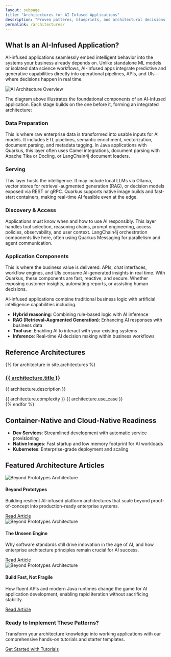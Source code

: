 ```yaml
---
layout: subpage
title: "Architectures for AI-Infused Applications"
description: "Proven patterns, blueprints, and architectural decisions for building AI-infused applications with Quarkus and LangChain4j."
permalink: /architectures/
---
```

## What Is an AI-Infused Application?

AI-infused applications seamlessly embed intelligent behavior into the systems your business already depends on. Unlike standalone ML models or isolated data science workflows, AI-infused apps integrate predictive and generative capabilities directly into operational pipelines, APIs, and UIs—where decisions happen in real time.

<img src="/images/architectures/app-components.png" alt="AI Architecture Overview" style="max-width: 100%; height: auto; display: block; margin: 0 auto;" />

The diagram above illustrates the foundational components of an AI-infused application. Each stage builds on the one before it, forming an integrated architecture:

### Data Preparation
This is where raw enterprise data is transformed into usable inputs for AI models. It includes ETL pipelines, semantic enrichment, vectorization, document parsing, and metadata tagging. In Java applications with Quarkus, this layer often uses Camel integrations, document parsing with Apache Tika or Docling, or LangChain4j document loaders.

### Serving
This layer hosts the intelligence. It may include local LLMs via Ollama, vector stores for retrieval-augmented generation (RAG), or decision models exposed via REST or gRPC. Quarkus supports native image builds and fast-start containers, making real-time AI feasible even at the edge.

### Discovery & Access
Applications must know when and how to use AI responsibly. This layer handles tool selection, reasoning chains, prompt engineering, access policies, observability, and user context. LangChain4j orchestration components live here, often using Quarkus Messaging for parallelism and agent communication.

### Application Components
This is where the business value is delivered. APIs, chat interfaces, workflow engines, and UIs consume AI-generated insights in real time. With Quarkus, these components are fast, reactive, and secure. Whether exposing customer insights, automating reports, or assisting human decisions.

AI-infused applications combine traditional business logic with artificial intelligence capabilities including.

- **Hybrid reasoning**: Combining rule-based logic with AI inference
- **RAG (Retrieval-Augmented Generation)**: Enhancing AI responses with business data
- **Tool use**: Enabling AI to interact with your existing systems
- **Inference**: Real-time AI decision making within business workflows


## Reference Architectures

<div class="architectures-grid">
{% for architecture in site.architectures %}
<div class="architecture-card">
  <h3><a href="{{ architecture.url }}">{{ architecture.title }}</a></h3>
  <p>{{ architecture.description }}</p>
  <div class="architecture-meta">
    <span class="complexity">{{ architecture.complexity }}</span>
    <span class="use-case">{{ architecture.use_case }}</span>
  </div>
</div>
{% endfor %}
</div>

## Container-Native and Cloud-Native Readiness

- **Dev Services**: Streamlined development with automatic service provisioning
- **Native Images**: Fast startup and low memory footprint for AI workloads
- **Kubernetes**: Enterprise-grade deployment and scaling


## Featured Architecture Articles

<div class="featured-articles">
  <div class="article-card">
    <div class="article-image">
      <img src="/images/articles/beyond_prototypes.png" alt="Beyond Prototypes Architecture" />
    </div>
    <div class="article-content">
      <h4>Beyond Prototypes</h4>
      <p>Building resilient AI-infused platform architectures that scale beyond proof-of-concept into production-ready enterprise systems.</p>
      <a href="https://www.linkedin.com/pulse/beyond-prototypes-building-resilient-ai-infused-platform-eisele-jfasf/" class="read-more" target="_blank">Read Article</a>
    </div>
  </div>
  
  <div class="article-card">
    <div class="article-image">
    <img src="/images/articles/the_unseen_engine.png" alt="Beyond Prototypes Architecture" />
    </div>
    <div class="article-content">
      <h4>The Unseen Engine</h4>
      <p>Why software standards still drive innovation in the age of AI, and how enterprise architecture principles remain crucial for AI success.</p>
      <a href="https://www.linkedin.com/pulse/unseen-engine-why-software-standards-still-drive-age-ai-markus-eisele-pwqbf/" class="read-more" target="_blank">Read Article</a>
    </div>
  </div>
  
  <div class="article-card">
    <div class="article-image">
    <img src="/images/articles/build_fast_not_fragile.png" alt="Beyond Prototypes Architecture" />
    </div>
    <div class="article-content">
      <h4>Build Fast, Not Fragile</h4>
      <p>How fluent APIs and modern Java runtimes change the game for AI application development, enabling rapid iteration without sacrificing stability.</p>
      <a href="https://www.linkedin.com/pulse/build-fast-fragile-how-fluent-apis-modern-java-runtimes-markus-eisele-5o5of/" class="read-more" target="_blank">Read Article</a>
    </div>
  </div>
</div>

<div class="cta-box">
  <h3>Ready to Implement These Patterns?</h3>
  <p>Transform your architecture knowledge into working applications with our comprehensive hands-on tutorials and starter templates.</p>
  <a href="/get-started/" class="btn">Get Started with Tutorials</a>
</div>